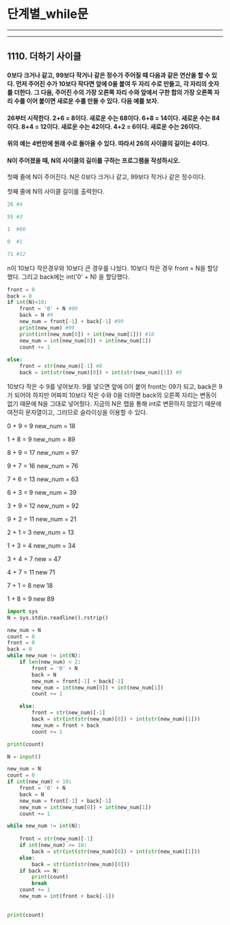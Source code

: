 # 단계별_while문 

----

---



## 1110. 더하기 사이클 

#### 0보다 크거나 같고, 99보다 작거나 같은 정수가 주어질 때 다음과 같은 연산을 할 수 있다. 먼저 주어진 수가 10보다 작다면 앞에 0을 붙여 두 자리 수로 만들고, 각 자리의 숫자를 더한다. 그 다음, 주어진 수의 가장 오른쪽 자리 수와 앞에서 구한 합의 가장 오른쪽 자리 수를 이어 붙이면 새로운 수를 만들 수 있다. 다음 예를 보자.

#### 26부터 시작한다. 2+6 = 8이다. 새로운 수는 68이다. 6+8 = 14이다. 새로운 수는 84이다. 8+4 = 12이다. 새로운 수는 42이다. 4+2 = 6이다. 새로운 수는 26이다.

#### 위의 예는 4번만에 원래 수로 돌아올 수 있다. 따라서 26의 사이클의 길이는 4이다.

#### N이 주어졌을 때, N의 사이클의 길이를 구하는 프로그램을 작성하시오.

첫째 줄에 N이 주어진다. N은 0보다 크거나 같고, 99보다 작거나 같은 정수이다.

첫째 줄에 N의 사이클 길이를 출력한다.

``` python
26 #4

55 #3

1  #60

0  #1

71 #12
```

n이 10보다 작은경우와 10보다 큰 경우를 나눴다. 10보다 작은 경우 front = N을 할당했다. 그리고 back에는 int('0' + N) 을 할당했다. 

``` python
front = 0
back = 0
if int(N)<10:
    front = '0' + N #09
    back = N #9
    new_num = front[-1] + back[-1] #99
    print(new_num) #99
    print(int(new_num[0]) + int(new_num[1])) #18
    new_num = int(new_num[0]) + int(new_num[1])
    count += 1
    
else:
    front = str(new_num)[-1] #8
    back = int(str(new_num)[0]) + int(str(new_num)[1]) #9
```

10보다 작은 수 9를 넣어보자. 9를 넣으면 앞에 0이 붙어 front는 09가 되고, back은 9가 되어야 하지만 어짜피 10보다 작은 수와 0을 더하면 back의 오른쪽 자리는 변동이 없기 때문에 N을 그대로 넣어줬다. 지금의 N은 맵을 통해 int로 변환하지 않았기 때문에 여전히 문자열이고, 그러므로 슬라이싱을 이용할 수 있다. 



0 + 9 = 9 new_num = 18 

1 + 8 = 9 new_num = 89

8 + 9 = 17 new_num = 97

9 + 7 = 16 new_num = 76

7 + 6 = 13 new_num = 63

6 + 3 = 9 new_num = 39

3 + 9 = 12 new_num = 92

9 + 2 = 11 new_num = 21

2 + 1 = 3 new_num = 13

1 + 3 = 4 new_num = 34

3 + 4 = 7 new = 47

4 + 7 = 11 new 71

7 + 1 = 8 new 18

1 + 8 = 9 new 89



``` python
import sys
N = sys.stdin.readline().rstrip()

new_num = N
count = 0
front = 0
back = 0
while new_num != int(N):
    if len(new_num) < 2:
        front = '0' + N
        back = N
        new_num = front[-1] + back[-1]
        new_num = int(new_num[0]) + int(new_num[1])
        count += 1

    else:
        front = str(new_num)[-1] 
        back = str(int(str(new_num)[0]) + int(str(new_num)[1]))
        new_num = front + back
        count += 1

print(count)
```

``` python
N = input()

new_num = N
count = 0
if int(new_num) < 10:
    front = '0' + N
    back = N
    new_num = front[-1] + back[-1]
    new_num = int(new_num[0]) + int(new_num[1])
    count += 1

while new_num != int(N):
    
    front = str(new_num)[-1] 
    if int(new_num) >= 10:
        back = str(int(str(new_num)[0]) + int(str(new_num)[1]))
    else:
        back = str(int(str(new_num)[0]))
    if back == N:
        print(count)
        break
    count += 1
    new_num = int(front + back[-1])
    

print(count)
```

